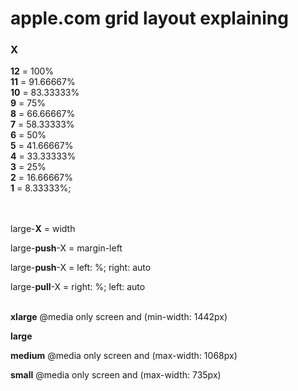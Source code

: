 # apple.com grid layout explaining





### X

**12** = 100%<br /> 
**11** = 91.66667%<br /> 
**10** = 83.33333%<br /> 
**9** = 75%<br /> 
**8** = 66.66667%<br /> 
**7** = 58.33333%<br /> 
**6** = 50%<br /> 
**5** = 41.66667%<br /> 
**4** = 33.33333%<br /> 
**3** = 25%<br /> 
**2** = 16.66667%<br /> 
**1** = 8.33333%;<br /><br /><br /> 



large-**X** = width<br /> 

large-**push**-X = margin-left<br />

large-**push**-X = left: %; right: auto<br />

large-**pull**-X = right: %; left: auto<br /><br />


**xlarge** @media only screen and (min-width: 1442px)<br /> 

**large**<br /> 

**medium** @media only screen and (max-width: 1068px)<br /> 

**small** @media only screen and (max-width: 735px)<br /> 





